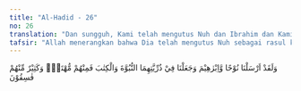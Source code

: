```yaml
---
title: "Al-Hadid - 26"
no: 26
translation: "Dan sungguh, Kami telah mengutus Nuh dan Ibrahim dan Kami berikan kenabian dan kitab (wahyu) kepada keturunan keduanya, di antara mereka ada yang menerima petunjuk dan banyak di antara mereka yang fasik."
tafsir: "Allah menerangkan bahwa Dia telah mengutus Nuh sebagai rasul kepada kaumnya, kemudian Dia mengutus Ibrahim sebagai rasul kepada kaum yang lain. Diterangkan pula bahwa para rasul yang datang kemudian setelah kedua orang rasul itu, semuanya berasal dari keturunan mereka berdua, tidak ada seorang pun daripada rasul yang diutus Allah yang bukan dari keturunan mereka berdua. Hal ini dapat dibuktikan kebenarannya sampai kepada rasul terakhir Nabi Muhammad saw. Diterangkan bahwa tidak semua keturunan Nuh dan Ibrahim beriman kepada Allah, di antara mereka ada yang beriman, tetapi kebanyakan dari mereka tidak beriman, mereka adalah orang-orang yang fasik, yang mengurangi, menambah dan mengubah agama yang dibawa oleh para rasul sesuai dengan keinginan hawa nafsu mereka. Dari ayat ini dipahami bahwa belum tentu seseorang hamba yang saleh kemudian anaknya menjadi hamba yang saleh pula, tetapi banyak tergantung kepada bagaimana cara seseorang mendidik dan membesarkan anaknya. Ayat ini juga merupakan peringatan keras dari Allah kepada orang-orang yang telah beriman dan mengikuti para rasul yang diutus kepada mereka, tetapi mereka tidak mengikuti ajaran yang dibawa para rasul itu."
---
```


وَلَقَدْ اَرْسَلْنَا نُوْحًا وَّاِبْرٰهِيْمَ وَجَعَلْنَا فِيْ ذُرِّيَّتِهِمَا النُّبُوَّةَ وَالْكِتٰبَ فَمِنْهُمْ مُّهْتَدٍۚ وَكَثِيْرٌ مِّنْهُمْ فٰسِقُوْنَ
